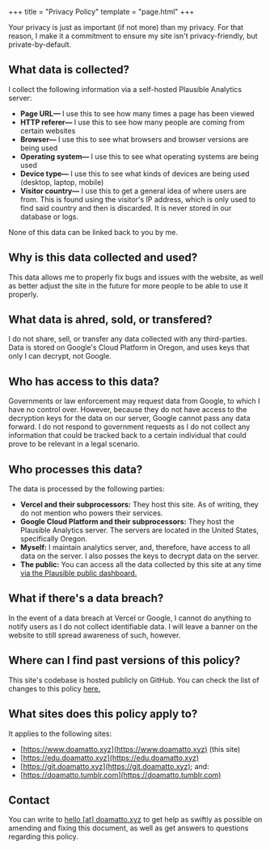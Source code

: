 +++
title = "Privacy Policy"
template = "page.html"
+++

Your privacy is just as important (if not more) than my privacy. For that reason, I make it a commitment to ensure my site isn't privacy-friendly, but private-by-default.

## What data is collected?
I collect the following information via a self-hosted Plausible Analytics server:
- **Page URL—** I use this to see how many times a page has been viewed
- **HTTP referer—** I use this to see how many people are coming from certain websites
- **Browser—** I use this to see what browsers and browser versions are being used
- **Operating system—** I use this to see what operating systems are being used
- **Device type—** I use this to see what kinds of devices are being used (desktop, laptop, mobile)
- **Visitor country—** I use this to get a general idea of where users are from. This is found using the visitor's IP address, which is only used to find said country and then is discarded. It is never stored in our database or logs.

None of this data can be linked back to you by me.

## Why is this data collected and used?
This data allows me to properly fix bugs and issues with the website, as well as better adjust the site in the future for more people to be able to use it properly.

## What data is ahred, sold, or transfered?
I do not share, sell, or transfer any data collected with any third-parties. Data is stored on Google's Cloud Platform in Oregon, and uses keys that only I can decrypt, not Google.

## Who has access to this data?
Governments or law enforcement may request data from Google, to which I have no control over. However, because they do not have access to the decryption keys for the data on our server, Google cannot pass any data forward. I do not respond to government requests as I do not collect any information that could be tracked back to a certain individual that could prove to be relevant in a legal scenario.

## Who processes this data?
The data is processed by the following parties:
- **Vercel and their subprocessors:** They host this site. As of writing, they do not mention who powers their services.
- **Google Cloud Platform and their subprocessors:** They host the Plausible Analytics server. The servers are located in the United States, specifically Oregon.
- **Myself:** I maintain analytics server, and, therefore, have access to all data on the server. I also posses the keys to decrypt data on the server.
- **The public:** You can access all the data collected by this site at any time [via the Plausible public dashboard.](https://alpine.gcp.doamatto.xyz/doamatto.xyz)

## What if there's a data breach?
In the event of a data breach at Vercel or Google, I cannot do anything to notify users as I do not collect identifiable data. I will leave a banner on the website to still spread awareness of such, however.

## Where can I find past versions of this policy?
This site's codebase is hosted publicly on GitHub. You can check the list of changes to this policy [here.](https://github.com/doamatto/doamatto.xyz/blob/master/content/privacy.md)

## What sites does this policy apply to?
It applies to the following sites:
- [https://www.doamatto.xyz](https://www.doamatto.xyz) (this site)
- [https://edu.doamatto.xyz](https://edu.doamatto.xyz)
- [https://git.doamatto.xyz](https://git.doamatto.xyz); and:
- [https://doamatto.tumblr.com](https://doamatto.tumblr.com)

## Contact
You can write to [hello [at] doamatto.xyz](mailto:hello@doamatto.xyz) to get help as swiftly as possible on amending and fixing this document, as well as get answers to questions regarding this policy.